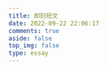 ```yaml
---
title: 即刻短文
date: 2022-09-22 22:06:17
comments: true
aside: false
top_img: false
type: essay
---
```

